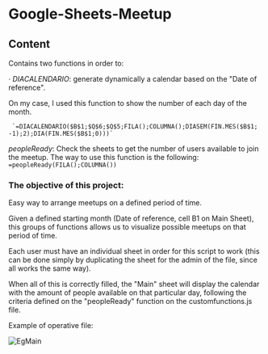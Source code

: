 # Google-Sheets-Meetup

## Content
Contains two functions in order to:

*· DIACALENDARIO*: generate dynamically a calendar based on the "Date of reference".

   On my case, I used this function to show the number of each day of the month.

     `=DIACALENDARIO($B$1;$Q$6;$Q$5;FILA();COLUMNA();DIASEM(FIN.MES($B$1; -1);2);DIA(FIN.MES($B$1;0)))`

*peopleReady*: Check the sheets to get the number of users available to join the meetup.
   The way to use this function is the following:
      `=peopleReady(FILA();COLUMNA())`

### The objective of this project:
Easy way to arrange meetups on a defined period of time.

Given a defined starting month (Date of reference, cell B1 on Main Sheet), this groups of functions allows us to visualize possible meetups on that period of time.

Each user must have an individual sheet in order for this script to work (this can be done simply by duplicating the sheet for the admin of the file, since all works the same way).


When all of this is correctly filled, the "Main" sheet will display the calendar with the amount of people available on that particular day, following the criteria defined on the "peopleReady" function on the customfunctions.js file.


Example of operative file:

![EgMain](https://github.com/Jkutkut/Google-Sheets-Meetup/blob/master/resources/MeetupEgMain.png)

